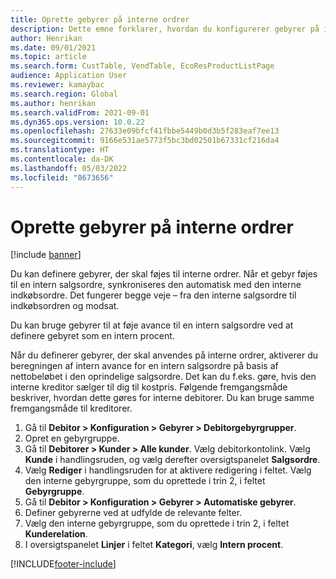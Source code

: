 ```yaml
---
title: Oprette gebyrer på interne ordrer
description: Dette emne forklarer, hvordan du konfigurerer gebyrer på interne ordrer
author: Henrikan
ms.date: 09/01/2021
ms.topic: article
ms.search.form: CustTable, VendTable, EcoResProductListPage
audience: Application User
ms.reviewer: kamaybac
ms.search.region: Global
ms.author: henrikan
ms.search.validFrom: 2021-09-01
ms.dyn365.ops.version: 10.0.22
ms.openlocfilehash: 27633e09bfcf41fbbe5449b0d3b5f283eaf7ee13
ms.sourcegitcommit: 9166e531ae5773f5bc3bd02501b67331cf216da4
ms.translationtype: HT
ms.contentlocale: da-DK
ms.lasthandoff: 05/03/2022
ms.locfileid: "8673656"
---
```

# <a name="set-up-charges-on-intercompany-orders"></a>Oprette gebyrer på interne ordrer

[!include [banner](../../includes/banner.md)]

Du kan definere gebyrer, der skal føjes til interne ordrer. Når et gebyr føjes til en intern salgsordre, synkroniseres den automatisk med den interne indkøbsordre. Det fungerer begge veje – fra den interne salgsordre til indkøbsordren og modsat.

Du kan bruge gebyrer til at føje avance til en intern salgsordre ved at definere gebyret som en intern procent.

Når du definerer gebyrer, der skal anvendes på interne ordrer, aktiverer du beregningen af intern avance for en intern salgsordre på basis af nettobeløbet i den oprindelige salgsordre. Det kan du f.eks. gøre, hvis den interne kreditor sælger til dig til kostpris. Følgende fremgangsmåde beskriver, hvordan dette gøres for interne debitorer. Du kan bruge samme fremgangsmåde til kreditorer.

1. Gå til **Debitor \> Konfiguration \> Gebyrer \> Debitorgebyrgrupper**.
1. Opret en gebyrgruppe.
1. Gå til **Debitorer \> Kunder \> Alle kunder**. Vælg debitorkontolink. Vælg **Kunde** i handlingsruden, og vælg derefter oversigtspanelet **Salgsordre**.
1. Vælg **Rediger** i handlingsruden for at aktivere redigering i feltet. Vælg den interne gebyrgruppe, som du oprettede i trin 2, i feltet **Gebyrgruppe**.
1. Gå til **Debitor \> Konfiguration \> Gebyrer \> Automatiske gebyrer**.
1. Definer gebyrerne ved at udfylde de relevante felter.
1. Vælg den interne gebyrgruppe, som du oprettede i trin 2, i feltet **Kunderelation**.
1. I oversigtspanelet **Linjer** i feltet **Kategori**, vælg **Intern procent**.

[!INCLUDE[footer-include](../../includes/footer-banner.md)]
